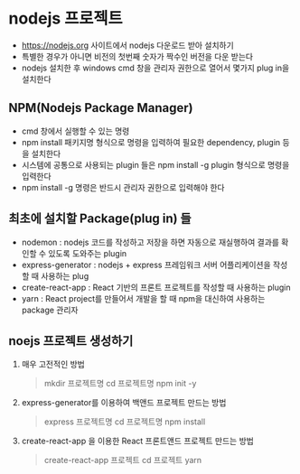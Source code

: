 # nodejs 프로젝트
* https://nodejs.org 사이트에서 nodejs 다운로드 받아 설치하기
* 특별한 경우가 아니면 비전의 첫번째 숫자가 짝수인 버전을 다운 받는다
* nodejs 설치한 후 windows cmd 창을 관리자 권한으로 열어서 몇가지 plug in을 설치한다

## NPM(Nodejs Package Manager)
* cmd 창에서 실행할 수 있는 명령
* npm install 패키지명 형식으로 명령을 입력하여 필요한 dependency, plugin 등을 설치한다
* 시스템에 공통으로 사용되는 plugin 들은 npm install -g plugin 형식으로
명령을 입력한다
* npm install -g 명령은 반드시 관리자 권한으로 입력해야 한다

## 최초에 설치할 Package(plug in) 들
* nodemon : nodejs 코드를 작성하고 저장을 하면 자동으로 재실행하여 결과를
확인할 수 있도록 도와주는 plugin
* express-generator : nodejs + express 프레임워크 서버 어플리케이션을 작성할 때 사용하는 plug
* create-react-app : React 기반의 프론트 프로젝트를 작성할 때 사용하는 plugin
* yarn : React project를 만들어서 개발을 할 때 npm을 대신하여 사용하는
package 관리자

## noejs 프로젝트 생성하기
1. 매우 고전적인 방법
    >mkdir 프로젝트명
    >cd 프로젝트명
    >npm init -y

2. express-generator를 이용하여 백앤드 프로젝트 만드는 방법
    >express 프로젝트명
    >cd 프로젝트명
    >npm install

3. create-react-app 을 이용한 React 프론트앤드 프로젝트 만드는 방법
    >create-react-app 프로젝트
    >cd 프로젝트
    >yarn